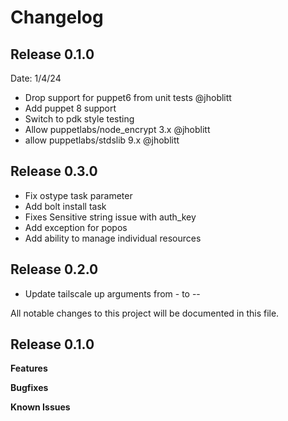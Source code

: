# Changelog

## Release 0.1.0
Date: 1/4/24

- Drop support for puppet6 from unit tests @jhoblitt
- Add puppet 8 support
- Switch to pdk style testing
- Allow puppetlabs/node_encrypt 3.x  @jhoblitt
- allow puppetlabs/stdslib 9.x  @jhoblitt
## Release 0.3.0
- Fix ostype task parameter
- Add bolt install task
- Fixes Sensitive string issue with auth_key
- Add exception for popos
- Add ability to manage individual resources

## Release 0.2.0
- Update tailscale up arguments from - to --

All notable changes to this project will be documented in this file.

## Release 0.1.0

**Features**

**Bugfixes**

**Known Issues**
